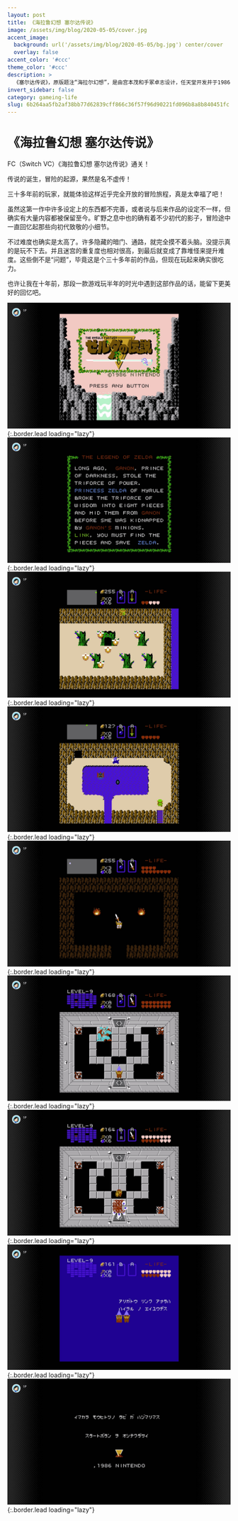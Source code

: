 ```yaml
---
layout: post
title: 《海拉鲁幻想 塞尔达传说》
image: /assets/img/blog/2020-05-05/cover.jpg
accent_image: 
  background: url('/assets/img/blog/2020-05-05/bg.jpg') center/cover
  overlay: false
accent_color: '#ccc'
theme_color: '#ccc'
description: >
  《塞尔达传说》，原版题注“海拉尔幻想”，是由宫本茂和手冢卓志设计，任天堂开发并于1986年首发的电子游戏。游戏设定于虚幻世界海拉尔，玩家操作主人公男孩林克，收集8块智慧三角力量碎片，从反派加侬手中救出塞尔达公主。游戏采用俯视视角，玩家必须操作林克在世界地图与数个迷宫中移动、击败敌人并探索沿途的秘密。
invert_sidebar: false
category: gameing-life
slug: 6b264aa5fb2af38bb77d62839cff866c36f57f96d90221fd096b8a8b840451fc
---
```


# 《海拉鲁幻想 塞尔达传说》

FC（Switch VC）《海拉鲁幻想 塞尔达传说》通关！

传说的诞生，冒险的起源，果然是名不虚传！

三十多年前的玩家，就能体验这样近乎完全开放的冒险旅程，真是太幸福了吧！

虽然这第一作中许多设定上的东西都不完善，或者说与后来作品的设定不一样，但确实有大量内容都被保留至今。旷野之息中也的确有着不少初代的影子，冒险途中一直回忆起那些向初代致敬的小细节。

不过难度也确实是太高了。许多隐藏的暗门、通路，就完全摸不着头脑。没提示真的是玩不下去。并且迷宫的重复度也相对很高，到最后就变成了靠堆怪来提升难度。这些倒不是“问题”，毕竟这是个三十多年前的作品，但现在玩起来确实很吃力。

也许让我在十年前，那段一款游戏玩半年的时光中遇到这部作品的话，能留下更美好的回忆吧。

![](/assets/img/blog/2020-05-05/1.jpg){:.border.lead loading="lazy"}
![](/assets/img/blog/2020-05-05/2.jpg){:.border.lead loading="lazy"}
![](/assets/img/blog/2020-05-05/3.jpg){:.border.lead loading="lazy"}
![](/assets/img/blog/2020-05-05/4.jpg){:.border.lead loading="lazy"}
![](/assets/img/blog/2020-05-05/5.jpg){:.border.lead loading="lazy"}
![](/assets/img/blog/2020-05-05/6.jpg){:.border.lead loading="lazy"}
![](/assets/img/blog/2020-05-05/7.jpg){:.border.lead loading="lazy"}
![](/assets/img/blog/2020-05-05/8.jpg){:.border.lead loading="lazy"}
![](/assets/img/blog/2020-05-05/9.jpg){:.border.lead loading="lazy"}